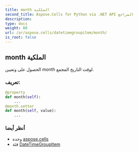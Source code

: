 ```yaml
---
title: month الملكية
second_title: Aspose.Cells for Python via .NET API المراجع
description:
type: docs
weight: 80
url: /ar/aspose.cells/datetimegroupitem/month/
is_root: false
---
```

##  month الملكية

الحصول على وتعيين month لوقت التاريخ المجمع.
###  تعريف:
```python
@property
def month(self):
    ...
@month.setter
def month(self, value):
    ...
```

###  أنظر أيضا
* وحدة [aspose.cells](../../)
* فئة [DateTimeGroupItem](/cells/python-net/ar/aspose.cells/datetimegroupitem)
